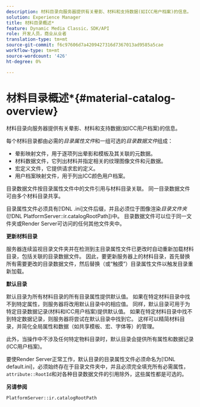 ```yaml
---
description: 材料目录向服务器提供有关晕影、材料和支持数据(如ICC用户档案)的信息。
solution: Experience Manager
title: 材料目录概述*
feature: Dynamic Media Classic，SDK/API
role: 开发人员，商业从业者
translation-type: tm+mt
source-git-commit: f6c97606d7a4209427316d7367013ad9585a5cae
workflow-type: tm+mt
source-wordcount: '426'
ht-degree: 0%

---
```



# 材料目录概述*{#material-catalog-overview}

材料目录向服务器提供有关晕影、材料和支持数据(如ICC用户档案)的信息。

每个材料目录都由必需的&#x200B;*目录属性文件*&#x200B;和一组可选的&#x200B;*目录数据文件*&#x200B;组成：

* 晕影映射文件，用于逐项列出晕影和模板及其关联的元数据。
* 材料数据文件，它列出材料并指定相关的纹理图像文件和元数据。
* 宏定义文件，它提供请求宏的定义。
* 用户档案映射文件，用于列出ICC颜色用户档案。

目录数据文件按目录属性文件中的文件引用与材料目录关联。 同一目录数据文件可由多个材料目录共享。

目录属性文件必须具有[!DNL .ini]文件后缀，并且必须位于图像渲染&#x200B;*目录文件夹*([!DNL PlatformServer::ir.catalogRootPath])中。 目录数据文件可以位于同一文件夹或Render Server可访问的任何其他文件夹中。

**更新材料目录**

服务器连续监视目录文件夹并在检测到主目录属性文件已更改时自动重新加载材料目录，包括关联的目录数据文件。 因此，要更新服务器上的材料目录，首先替换所有需要更改的目录数据文件，然后替换（或“触摸”）目录属性文件以触发目录重新加载。

**默认目录**

默认目录为所有材料目录的所有目录属性提供默认值。 如果在特定材料目录中找不到特定属性，则服务器将改用默认目录中的相应值。 同样，默认目录可用于为特定目录数据记录(材料和ICC用户档案)提供默认值。 如果在特定材料目录中找不到特定数据记录，则服务器将尝试在默认目录中找到它。 这样可以精简材料目录，并简化全局属性和数据（如共享模板、宏、字体等）的管理。

此外，当操作中不涉及任何特定物料目录时，默认目录会提供所有属性和数据记录(ICC用户档案)。

要使Render Server正常工作，默认目录的目录属性文件必须命名为[!DNL default.ini]，必须始终存在于目录文件夹中，并且必须完全填充所有必需属性，`attribute::RootId`和对各种目录数据文件的引用除外，这些属性都是可选的。

**另请参阅**

`PlatformServer::ir.catalogRootPath`
